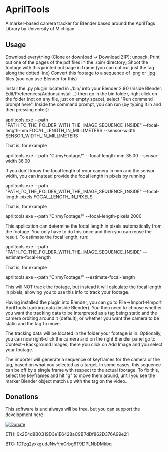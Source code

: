 # AprilTools
A marker-based camera tracker for Blender based around the AprilTags Library by University of Michigan

## Usage
Download everything (Clone or download -> Download ZIP); unpack.
Print out one of the pages of the pdf files in the ./bin/ directory;
Shoot the footage with this printed out page in frame (you can cut out just the tag along the dotted line)
Convert this footage to a sequence of .png or .jpg files (you can use Blender for this)

  Install the .py plugin located in ./bin/ into your Blender 2.80 (Inside Blender: Edit/Preferences/Addons/Install...) then go in the bin folder, right click on the folder (not on any file, just on empty space), select "Run command prompt here". Inside the command prompt, you can run (by typing it in and then pressing enter):

apriltools.exe --path "PATH_TO_THE_FOLDER_WITH_THE_IMAGE_SEQUENCE_INSIDE" --focal-length-mm FOCAL_LENGTH_IN_MILLIMETERS --sensor-width SENSOR_WIDTH_IN_MILLIMETERS

That is, for example

apriltools.exe --path "C:/myFootage/" --focal-length-mm 35.00 --sensor-width 36.00

If you don't know the focal length of your camera in mm and the sensor width, you can instead provide the focal length in pixels by running

apriltools.exe --path "PATH_TO_THE_FOLDER_WITH_THE_IMAGE_SEQUENCE_INSIDE" --focal-length-pixels FOCAL_LENGTH_IN_PIXELS

That is, for example

apriltools.exe --path "C:/myFootage/" --focal-length-pixels 2000

This application can determine the focal length in pixels automatically from the footage. You only have to do this once and then you can reuse the result. To estimate the focal length, run:


apriltools.exe --path "PATH_TO_THE_FOLDER_WITH_THE_IMAGE_SEQUENCE_INSIDE" --estimate-focal-length

That is, for example

apriltools.exe --path "C:/myFootage/"  --estimate-focal-length

This will NOT track the footage, but instead it will calculate the focal length in pixels, allowing you to use this info to track your footage.

Having installed the plugin into Blender, you can go to File->Import->Import AprilTools tracking data (inside Blender).
You then need to choose whether you want the tracking data to be interpreted as a tag being static and the camera orbiting around it (default), or whether you want the camera to be static and the tag to move.

The tracking data will be located in the folder your footage is in. 
Optionally, you can now right-click the camera and on the right Blender panel go to Context->Background Images; there you click on Add Image and you select your footage.

The importer will generate a sequence of keyframes for the camera or the tag, based on what you selected as a target. In some cases, this sequence can be off by a single frame with respect to the actual footage. To fix this, select the keyframes and hit "g" to move them around, until you see the marker Blender object match up with the tag on the video.

## Donations

This software is and always will be free, but you can support the development here:

[![Donate](https://img.shields.io/badge/Donate-PayPal-green.svg)](https://www.paypal.com/cgi-bin/webscr?cmd=_s-xclick&hosted_button_id=QHXE57NKFC3QL)

ETH: 0x2E4d8B0319D3e1E6428aC9B7dDf862D376A99e21

BTC: 1DTzg2yxkgudJNwYmGrbg6T9DPLNbDMkbq
